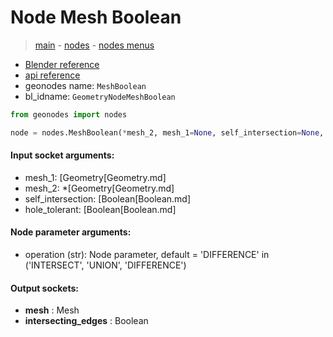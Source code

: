 # Node Mesh Boolean

> [main](../structure.md) - [nodes](nodes.md) - [nodes menus](nodes_menus.md)

- [Blender reference](https://docs.blender.org/manual/en/latest/modeling/geometry_nodes/mesh/mesh_boolean.html)
- [api reference](https://docs.blender.org/api/current/bpy.types.GeometryNodeMeshBoolean.html)
- geonodes name: `MeshBoolean`
- bl_idname: `GeometryNodeMeshBoolean`

```python
from geonodes import nodes

node = nodes.MeshBoolean(*mesh_2, mesh_1=None, self_intersection=None, hole_tolerant=None, operation='DIFFERENCE')
```

#### Input socket arguments:

- mesh_1: [Geometry[Geometry.md]
- mesh_2: *[Geometry[Geometry.md]
- self_intersection: [Boolean[Boolean.md]
- hole_tolerant: [Boolean[Boolean.md]

#### Node parameter arguments:

- operation (str): Node parameter, default = 'DIFFERENCE' in ('INTERSECT', 'UNION', 'DIFFERENCE')

#### Output sockets:

- **mesh** : Mesh
- **intersecting_edges** : Boolean


